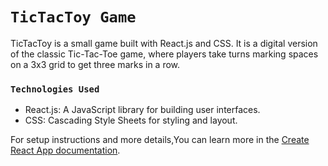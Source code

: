 # `TicTacToy Game`

TicTacToy is a small game built with React.js and CSS. It is a digital version of the classic Tic-Tac-Toe game, where players take turns marking spaces on a 3x3 grid to get three marks in a row.

### `Technologies Used`
- React.js: A JavaScript library for building user interfaces.
- CSS: Cascading Style Sheets for styling and layout.

For setup instructions and more details,You can learn more in the [Create React App documentation](https://facebook.github.io/create-react-app/docs/getting-started).
